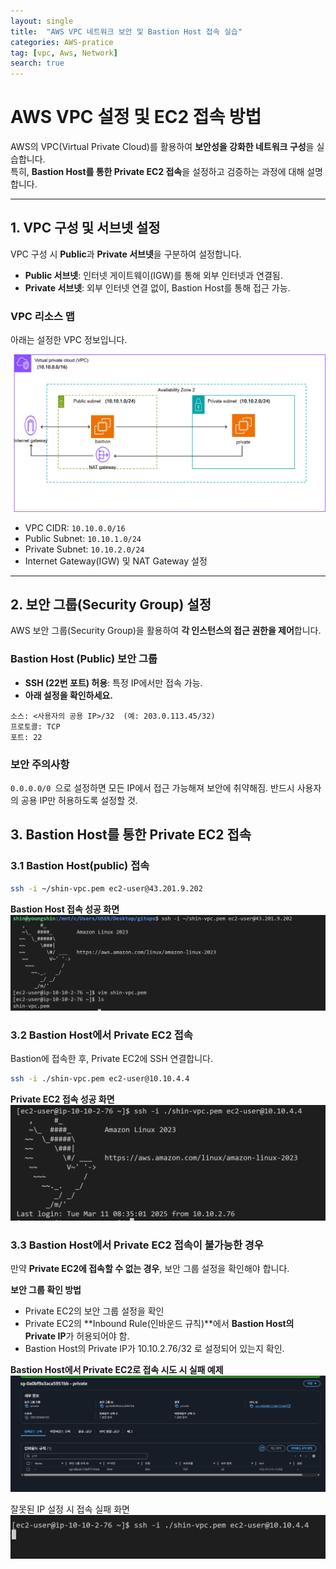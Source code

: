 ```yaml
---
layout: single
title:  "AWS VPC 네트워크 보안 및 Bastion Host 접속 실습"
categories: AWS-pratice
tag: [vpc, Aws, Network]
search: true
---
```


# AWS VPC 설정 및 EC2 접속 방법

AWS의 VPC(Virtual Private Cloud)를 활용하여 **보안성을 강화한 네트워크 구성**을 실습합니다.  
특히, **Bastion Host를 통한 Private EC2 접속**을 설정하고 검증하는 과정에 대해 설명합니다.

---

## **1. VPC 구성 및 서브넷 설정**
VPC 구성 시 **Public**과 **Private 서브넷**을 구분하여 설정합니다.

- **Public 서브넷**: 인터넷 게이트웨이(IGW)를 통해 외부 인터넷과 연결됨.
- **Private 서브넷**: 외부 인터넷 연결 없이, Bastion Host를 통해 접근 가능.

###  **VPC 리소스 맵**
아래는 설정한 VPC 정보입니다.

![VPC 구조](/assets/images/aws-vpc.png)

- VPC CIDR: `10.10.0.0/16`
- Public Subnet: `10.10.1.0/24`
- Private Subnet: `10.10.2.0/24`
- Internet Gateway(IGW) 및 NAT Gateway 설정

---

##  2. 보안 그룹(Security Group) 설정
AWS 보안 그룹(Security Group)을 활용하여 **각 인스턴스의 접근 권한을 제어**합니다.

### **Bastion Host (Public) 보안 그룹**
- **SSH (22번 포트) 허용**: 특정 IP에서만 접속 가능.
- **아래 설정을 확인하세요.**
  
```plaintext
소스: <사용자의 공용 IP>/32  (예: 203.0.113.45/32)
프로토콜: TCP
포트: 22
```

### 보안 주의사항
`0.0.0.0/0 `으로 설정하면 모든 IP에서 접근 가능해져 보안에 취약해짐.
반드시 사용자의 공용 IP만 허용하도록 설정할 것.

## **3. Bastion Host를 통한 Private EC2 접속**

### **3.1 Bastion Host(public) 접속**

```sh
ssh -i ~/shin-vpc.pem ec2-user@43.201.9.202
``` 
**Bastion Host 접속 성공 화면**
![bastion 접속](/assets/images/bastion.png)

 
### **3.2 Bastion Host에서 Private EC2 접속**
Bastion에 접속한 후, Private EC2에 SSH 연결합니다.

```sh
ssh -i ./shin-vpc.pem ec2-user@10.10.4.4
``` 
**Private EC2 접속 성공 화면**
![bastion - private 접속](/assets/images/bastion-private.png)


### **3.3 Bastion Host에서 Private EC2 접속이 불가능한 경우**
만약 **Private EC2에 접속할 수 없는 경우**, 보안 그룹 설정을 확인해야 합니다.

**보안 그룹 확인 방법**
- Private EC2의 보안 그룹 설정을 확인
- Private EC2의 **Inbound Rule(인바운드 규칙)**에서 **Bastion Host의 Private IP**가 허용되어야 함.
- Bastion Host의 Private IP가 10.10.2.76/32 로 설정되어 있는지 확인.

**Bastion Host에서 Private EC2로 접속 시도 시 실패 예제**
![ipfail](/assets/images/ipx.png)

잘못된 IP 설정 시 접속 실패 화면
![ip-fail](/assets/images/ip-fail.png)




